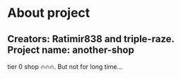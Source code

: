 # About project
Creators: Ratimir838 and triple-raze.  
Project name: another-shop
----
tier 0 shop 🔥🔥🔥. But not for long time...
